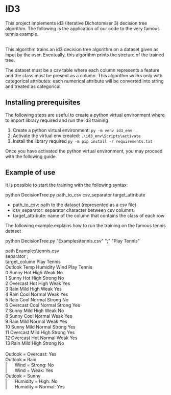 # ID3

This project implements id3 (Iterative Dichotomiser 3) decision tree algorithm. The following is the application of our code to the very famous tennis example.<br /><br />

This algorithm trains an id3 decision tree algorithm on a dataset given as input by the user. Eventually, this algorithm prints the strcture of the trained tree.<br />

The dataset must be a csv table where each column represents a feature and the class must be present as a column. This algorithm works only with categorical attributes: each numerical attribute will be converted into string and treated as categorical. <br />

## Installing prerequisites

The following steps are useful to create a python virtual environment where to import library required and run the id3 training <br />

<ol>
<li>Create a python virtual environment: <code>py -m venv id3_env</code></li>
<li>Activate the virtual env created: <code>.\id3_env\Scripts\activate</code></li>
<li>Install the library required <code>py -m pip install -r requirements.txt</code></li>
</ol>

Once you have activated the python virtual environment, you may proceed with the following guide. <br />

## Example of use

It is possible to start the training with the following syntax: <br />

python DecisionTree.py path_to_csv csv_separator target_attribute<br />

<ul>
<li>path_to_csv: path to the dataset (represented as a csv file)</li>
<li>csv_separator: separator character between csv columns</li>
<li>target_attribute: name of the column that contains the class of each row</li>
</ul>

The following example explains how to run the training on the famous tennis dataset <br />

python DecisionTree.py "Examples\tennis.csv" ";" "Play Tennis"<br />

path Examples\tennis.csv<br />separator ;<br />target_column Play Tennis<br />     Outlook  Temp Humidity    Wind Play Tennis<br />0      Sunny   Hot     High    Weak          No<br />1      Sunny   Hot     High  Strong          No<br />2   Overcast   Hot     High    Weak         Yes<br />3       Rain  Mild     High    Weak         Yes<br />4       Rain  Cool   Normal    Weak         Yes<br />5       Rain  Cool   Normal  Strong          No<br />6   Overcast  Cool   Normal  Strong         Yes<br />7      Sunny  Mild     High    Weak          No<br />8      Sunny  Cool   Normal    Weak         Yes<br />9       Rain  Mild   Normal    Weak         Yes<br />10     Sunny  Mild   Normal  Strong         Yes<br />11  Overcast  Mild     High  Strong         Yes<br />12  Overcast   Hot   Normal    Weak         Yes<br />13      Rain  Mild     High  Strong          No<br /><br />Outlook = Overcast: Yes<br />Outlook = Rain<br />|&ensp;&ensp;&ensp;&nbsp;Wind = Strong: No<br />|&ensp;&ensp;&ensp;&nbsp;Wind = Weak: Yes<br />Outlook = Sunny<br />|&ensp;&ensp;&ensp;&nbsp;Humidity = High: No<br />|&ensp;&ensp;&ensp;&nbsp;Humidity = Normal: Yes